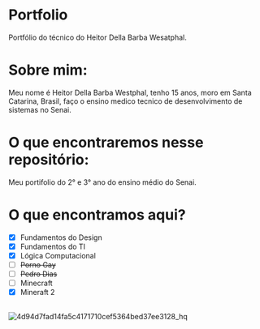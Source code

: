 # Portfolio
Portfólio do técnico do Heitor Della Barba Wesatphal.

# Sobre mim:
Meu nome é Heitor Della Barba Westphal, tenho 15 anos, moro em Santa Catarina, Brasil, faço o ensino medico tecnico de desenvolvimento de sistemas no Senai.

#  O que encontraremos nesse repositório:
Meu portifolio do 2° e 3° ano do ensino médio do Senai.

# O que encontramos aqui? 
- [X] Fundamentos do Design
- [x] Fundamentos do TI
- [x] Lógica Computacional
- [ ] ~~Porno Gay~~
- [ ] ~~Pedro Dias~~
- [ ] Minecraft
- [x] Mineraft 2
##
![4d94d7fad14fa5c4171710cef5364bed37ee3128_hq](https://user-images.githubusercontent.com/102591958/163992297-c8843970-b8c4-40bc-a4a9-3a0722265e7b.gif)

